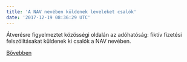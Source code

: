 ```yaml
---
title: 'A NAV nevében küldenek leveleket csalók'
date: '2017-12-19 08:36:29 UTC'
---
```


Átverésre figyelmeztet közösségi oldalán az adóhatóság: fiktív fizetési felszólításakat küldenek ki csalók a NAV nevében.


[Bővebben](http://ift.tt/2kif4df)
